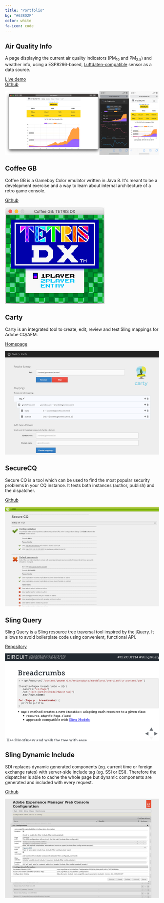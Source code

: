 ```yaml
---
title: "Portfolio"
bg: "#63BD2F"
color: white
fa-icon: code
---
```


## Air Quality Info

A page displaying the current air quality indicators (PM<sub>10</sub> and PM<sub>2.5</sub>) and weather info, using a ESP8266-based, [Luftdaten-compatible](https://luftdaten.info/feinstaubsensor-bauen/) sensor as a data source.

<i class="fa fa-line-chart"></i> <a href="https://smog.rekawek.eu">Live demo</a><br/>
<i class="fa fa-github"></i> <a href="https://github.com/trekawek/air-quality-info">Github</a>

<a href="https://smog.rekawek.eu">
<img src="img/air-quality-info.png"/>
</a>

## Coffee GB

Coffee GB is a Gameboy Color emulator written in Java 8. It's meant to be a development exercise and a way to learn about internal architecture of a retro game console.

<i class="fa fa-github"></i> <a href="https://github.com/trekawek/coffee-gb">Github</a>

<a href="https://github.com/trekawek/coffee-gb">
<img src="img/coffee-gb.gif"/>
</a>

## Carty

Carty is an integrated tool to create, edit, review and test Sling mappings for Adobe CQ/AEM.

<i class="fa fa-home"></i> <a href="http://cognifide.github.io/Carty/">Homepage</a>

<a href="http://cognifide.github.io/Carty/">
<img src="img/carty.png" class="screenshot"/>
</a>

## SecureCQ

Secure CQ is a tool which can be used to find the most popular security problems in your CQ instance. It tests both instances (author, publish) and the dispatcher.

<i class="fa fa-github"></i> <a href="https://github.com/Cognifide/SecureCQ">Github</a>

<a href="https://github.com/Cognifide/SecureCQ">
<img src="img/securecq.png" class="screenshot"/>
</a>

## Sling Query

Sling Query is a Sling resource tree traversal tool inspired by the jQuery. It allows to avoid boilerplate code using convenient, functional API.

<i class="fa fa-github"></i> <a href="https://github.com/apache/sling/tree/trunk/contrib/extensions/sling-query">Repository</a>

<a href="https://github.com/apache/sling/tree/trunk/contrib/extensions/sling-query">
<img src="img/slingquery.png" class="screenshot"/>
</a>

## Sling Dynamic Include

SDI replaces dynamic generated components (eg. current time or foreign exchange rates) with server-side include tag (eg. SSI or ESI). Therefore the dispatcher is able to cache the whole page but dynamic components are generated and included with every request. 

<i class="fa fa-github"></i> <a href="https://github.com/Cognifide/Sling-Dynamic-Include">Github</a>

<a href="https://github.com/Cognifide/Sling-Dynamic-Include">
<img src="img/sdi.png" class="screenshot"/>
</a>
